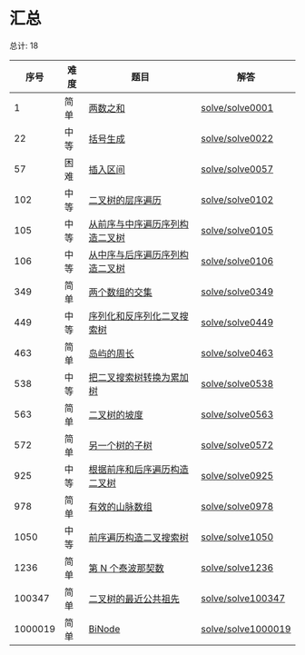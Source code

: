 # 汇总

<!--- table -->

总计: 18

| 序号    | 难度 | 题目                                                                                                                           | 解答                                        |
| ------- | ---- | ------------------------------------------------------------------------------------------------------------------------------ | ------------------------------------------- |
| 1       | 简单 | [两数之和](https://leetcode-cn.com/problems/two-sum)                                                                           | [solve/solve0001](../solve/solve0001)       |
| 22      | 中等 | [括号生成](https://leetcode-cn.com/problems/generate-parentheses/)                                                             | [solve/solve0022](../solve/solve0022)       |
| 57      | 困难 | [插入区间](https://leetcode-cn.com/problems/insert-interval/)                                                                  | [solve/solve0057](../solve/solve0057)       |
| 102     | 中等 | [二叉树的层序遍历](https://leetcode-cn.com/problems/binary-tree-level-order-traversal/)                                        | [solve/solve0102](../solve/solve0102)       |
| 105     | 中等 | [从前序与中序遍历序列构造二叉树](https://leetcode-cn.com/problems/construct-binary-tree-from-preorder-and-inorder-traversal/)  | [solve/solve0105](../solve/solve0105)       |
| 106     | 中等 | [从中序与后序遍历序列构造二叉树](https://leetcode-cn.com/problems/construct-binary-tree-from-inorder-and-postorder-traversal/) | [solve/solve0106](../solve/solve0106)       |
| 349     | 简单 | [两个数组的交集](https://leetcode-cn.com/problems/intersection-of-two-arrays/)                                                 | [solve/solve0349](../solve/solve0349)       |
| 449     | 中等 | [序列化和反序列化二叉搜索树](https://leetcode-cn.com/problems/serialize-and-deserialize-bst/)                                  | [solve/solve0449](../solve/solve0449)       |
| 463     | 简单 | [岛屿的周长](https://leetcode-cn.com/problems/island-perimeter)                                                                | [solve/solve0463](../solve/solve0463)       |
| 538     | 中等 | [把二叉搜索树转换为累加树](https://leetcode-cn.com/problems/convert-bst-to-greater-tree)                                       | [solve/solve0538](../solve/solve0538)       |
| 563     | 简单 | [二叉树的坡度](https://leetcode-cn.com/problems/binary-tree-tilt)                                                              | [solve/solve0563](../solve/solve0563)       |
| 572     | 简单 | [另一个树的子树](https://leetcode-cn.com/problems/subtree-of-another-tree)                                                     | [solve/solve0572](../solve/solve0572)       |
| 925     | 中等 | [根据前序和后序遍历构造二叉树](https://leetcode-cn.com/problems/construct-binary-tree-from-preorder-and-postorder-traversal/)  | [solve/solve0925](../solve/solve0925)       |
| 978     | 简单 | [有效的山脉数组](https://leetcode-cn.com/problems/valid-mountain-array/)                                                       | [solve/solve0978](../solve/solve0978)       |
| 1050    | 中等 | [前序遍历构造二叉搜索树](https://leetcode-cn.com/problems/construct-binary-search-tree-from-preorder-traversal/)               | [solve/solve1050](../solve/solve1050)       |
| 1236    | 简单 | [第 N 个泰波那契数](https://leetcode-cn.com/problems/n-th-tribonacci-number/)                                                  | [solve/solve1236](../solve/solve1236)       |
| 100347  | 简单 | [二叉树的最近公共祖先](https://leetcode-cn.com/problems/er-cha-shu-de-zui-jin-gong-gong-zu-xian-lcof/)                         | [solve/solve100347](../solve/solve100347)   |
| 1000019 | 简单 | [BiNode](https://leetcode-cn.com/problems/binode-lcci/)                                                                        | [solve/solve1000019](../solve/solve1000019) |
